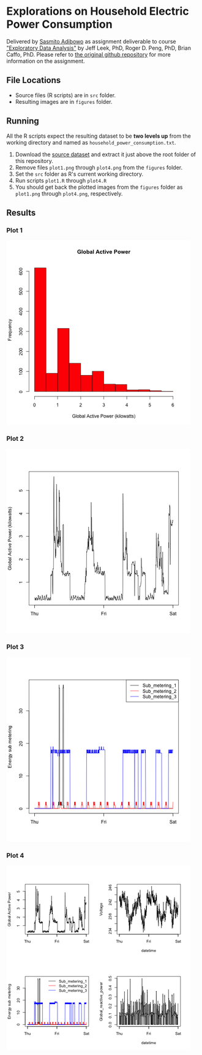 # Explorations on Household Electric Power Consumption

Delivered by [Sasmito Adibowo](http://cutecoder.org) as assignment deliverable to course ["Exploratory Data Analysis"](https://class.coursera.org/exdata-007) by Jeff Leek, PhD, Roger D. Peng, PhD, Brian Caffo, PhD. Please refer to [the original github repository](https://github.com/rdpeng/ExData_Plotting1) for more information on the assignment.


## File Locations

 - Source files (R scripts) are in `src` folder.
 - Resulting images are in `figures` folder.
 

## Running

All the R scripts expect the resulting dataset to be **two levels up** from the working directory and named as `household_power_consumption.txt`.

 1. Download the [source dataset](https://d396qusza40orc.cloudfront.net/exdata%2Fdata%2Fhousehold_power_consumption.zip) and extract it just above the root folder of this repository. 
 2. Remove files `plot1.png` through `plot4.png` from the `figures` folder.
 3. Set the `src` folder as R's current working directory.
 4. Run scripts `plot1.R` through `plot4.R`
 5. You should get back the plotted images from the `figures` folder as `plot1.png` through `plot4.png`, respectively.
 

## Results

### Plot 1

![Plot 1](figure/plot1.png)

### Plot 2

![Plot 2](figure/plot2.png)

### Plot 3

![Plot 3](figure/plot3.png)

### Plot 4

![Plot 4](figure/plot4.png)


